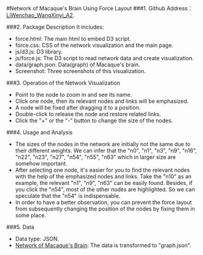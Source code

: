 #Network of Macaque's Brain Using Force Layout
###1. Github Address：[LiWenchao_WangXinyi_A2](https://github.com/vis2014/Assignment2/tree/LiWenchao_A2 "LiWenchao Wangxinyi Assignment2").

###2. Package Description
It includes:

+ force.html: The main html to embed D3 script.
+ force.css: CSS of the network visualization and the main page.
+ js/d3.js: D3 library.
+ js/force.js: The D3 script to read network data and create visualization.
+ data/graph.json: Data(graph) of Macaque's brain.
+ Screenshot: Three screenshots of this visualization.

###3. Operation of the Network Visualization 
+ Point to the node to zoom in and see its name.
+ Click one node, then its relevant nodes and links will be emphasized.
+ A node will be fixed after dragging it to a position.
+ Double-click to release the node and restore related links.
+ Click the "+" or the "-" button to change the size of the nodes.

###4. Usage and Analysis
+ The sizes of the nodes in the network are initially not the same due to their different weights. We can infer that the "n0", "n1", "n3", "n9", "n16", "n22", "n23", "n27", "n54", "n55", "n63" which in larger size are somehow important.
+ After selecting one node, it's easier for you to find the relevant nodes with the help of the emphasized nodes and links. Take the "n10" as an example, the relevant "n1", "n9", "n63" can be easily found. Besides, if you click the "n54", most of the other nodes are highlighted. So we can speculate that the "n54" is indispensable.
+ In order to have a better observation, you can prevent the force layout from subsequently changing the position of the nodes by fixing them in some place.

###5. Data
+ Data type: JSON.
+ [Network of Macaque's Brain](http://mrbrain.cs.jhu.edu/graph-services/download/ "Brain Network"): The data is transformed to "graph.json".
